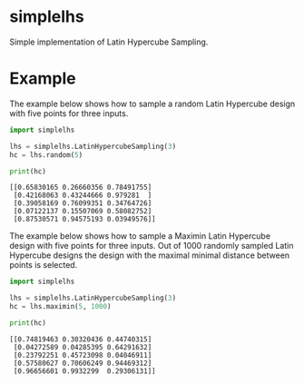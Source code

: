 # simplelhs
Simple implementation of Latin Hypercube Sampling.

# Example

The example below shows how to sample a random Latin Hypercube design with five points for three inputs.

```python
import simplelhs

lhs = simplelhs.LatinHypercubeSampling(3)
hc = lhs.random(5)

print(hc)
```

```
[[0.65830165 0.26660356 0.78491755]
 [0.42168063 0.43244666 0.979281  ]
 [0.39058169 0.76099351 0.34764726]
 [0.07122137 0.15507069 0.58082752]
 [0.87530571 0.94575193 0.03949576]]
 ```

The example below shows how to sample a Maximin Latin Hypercube design with five points for three inputs. Out of 1000 randomly sampled Latin Hypercube designs the design with the maximal minimal distance between points is selected.

```python
import simplelhs

lhs = simplelhs.LatinHypercubeSampling(3)
hc = lhs.maximin(5, 1000)

print(hc)
```

```
[[0.74819463 0.30320436 0.44740315]
 [0.04272589 0.04285395 0.64291632]
 [0.23792251 0.45723098 0.04046911]
 [0.57580627 0.70606249 0.94469312]
 [0.96656601 0.9932299  0.29306131]]
 ```
 